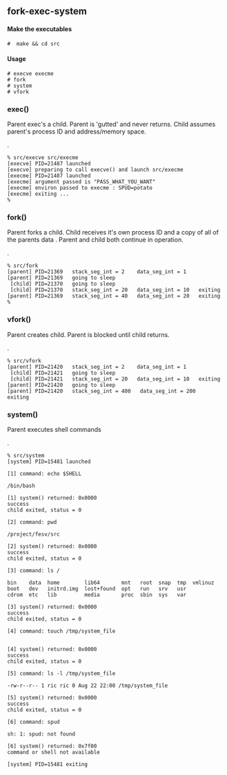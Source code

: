 ## fork-exec-system

#### Make the executables
    #  make && cd src

#### Usage

    # execve execme
    # fork
    # system
    # vfork

### exec()

Parent exec's a child.  Parent is 'gutted' and never returns.  Child assumes parent's process ID and address/memory space.

.

    % src/execve src/execme
    [execve] PID=21487 launched
    [execve] preparing to call execve() and launch src/execme
    [execme] PID=21487 launched
    [execme] argument passed is "PASS_WHAT_YOU_WANT"
    [execme] environ passed to execme : SPUD=potato
    [execme] exiting ...
    %

### fork()

Parent forks a child.  Child receives it's own process ID and a copy of all of the parents data .  Parent and child both continue in operation.

.

    % src/fork
    [parent] PID=21369   stack_seg_int = 2    data_seg_int = 1
    [parent] PID=21369   going to sleep
     [child] PID=21370   going to sleep
     [child] PID=21370   stack_seg_int = 20   data_seg_int = 10   exiting
    [parent] PID=21369   stack_seg_int = 40   data_seg_int = 20   exiting
    %

### vfork()

Parent creates child.  Parent is blocked until child returns.

.

    % src/vfork
    [parent] PID=21420   stack_seg_int = 2    data_seg_int = 1
     [child] PID=21421   going to sleep
     [child] PID=21421   stack_seg_int = 20   data_seg_int = 10   exiting
    [parent] PID=21420   going to sleep
    [parent] PID=21420   stack_seg_int = 400   data_seg_int = 200   exiting

### system()

Parent executes shell commands

.

    % src/system
    [system] PID=15481 launched

    [1] command: echo $SHELL

    /bin/bash

    [1] system() returned: 0x0000
    success
    child exited, status = 0

    [2] command: pwd

    /project/fesv/src

    [2] system() returned: 0x0000
    success
    child exited, status = 0

    [3] command: ls /

    bin    data  home        lib64       mnt   root  snap  tmp  vmlinuz
    boot   dev   initrd.img  lost+found  opt   run   srv   usr
    cdrom  etc   lib         media       proc  sbin  sys   var

    [3] system() returned: 0x0000
    success
    child exited, status = 0

    [4] command: touch /tmp/system_file


    [4] system() returned: 0x0000
    success
    child exited, status = 0

    [5] command: ls -l /tmp/system_file

    -rw-r--r-- 1 ric ric 0 Aug 22 22:00 /tmp/system_file

    [5] system() returned: 0x0000
    success
    child exited, status = 0

    [6] command: spud

    sh: 1: spud: not found

    [6] system() returned: 0x7f00
    command or shell not available

    [system] PID=15481 exiting

